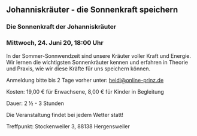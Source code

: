 ## Johanniskräuter - die Sonnenkraft speichern

### Die Sonnenkraft der Johanniskräuter

### Mittwoch,  24. Juni 20,  18:00 Uhr

In der Sommer-Sonnwendzeit sind unsere Kräuter voller Kraft und Energie. Wir lernen die wichtigsten Sonnenkräuter kennen und erfahren in Theorie und Praxis, wie wir diese Kräfte für uns speichern können.

Anmeldung bitte bis 2 Tage vorher unter: heidi@online-prinz.de

Kosten: 19,00 € für Erwachsene, 8,00 € für Kinder in Begleitung

Dauer: 2 ½ - 3 Stunden

Die Veranstaltung findet bei jedem Wetter statt!

Treffpunkt: Stockenweiler 3, 88138 Hergensweiler

